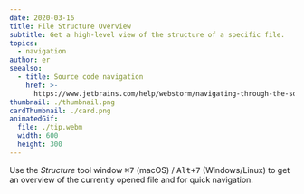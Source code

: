 ```yaml
---
date: 2020-03-16
title: File Structure Overview
subtitle: Get a high-level view of the structure of a specific file.
topics:
  - navigation
author: er
seealso:
  - title: Source code navigation
    href: >-
      https://www.jetbrains.com/help/webstorm/navigating-through-the-source-code.html
thumbnail: ./thumbnail.png
cardThumbnail: ./card.png
animatedGif:
  file: ./tip.webm
  width: 600
  height: 300
---
```


Use the _Structure_ tool window <kbd>⌘7</kbd> (macOS) / <kbd>Alt+7</kbd> (Windows/Linux) to get an overview of the currently opened file and for quick navigation.
